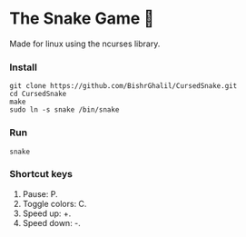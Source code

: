 # The Snake Game 🐍
Made for linux using the ncurses library.
### Install
```
git clone https://github.com/BishrGhalil/CursedSnake.git
cd CursedSnake
make
sudo ln -s snake /bin/snake
```
### Run
```
snake
```
### Shortcut keys
1. Pause: P.
2. Toggle colors: C.
3. Speed up: +.
4. Speed down: -.
